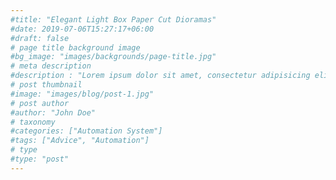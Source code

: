 ```yaml
---
#title: "Elegant Light Box Paper Cut Dioramas"
#date: 2019-07-06T15:27:17+06:00
#draft: false
# page title background image
#bg_image: "images/backgrounds/page-title.jpg"
# meta description
#description : "Lorem ipsum dolor sit amet, consectetur adipisicing elit, sed do eiusmod tempor incididunt ut labore. dolore magna aliqua. Ut enim ad minim veniam, quis nostrud."
# post thumbnail
#image: "images/blog/post-1.jpg"
# post author
#author: "John Doe"
# taxonomy
#categories: ["Automation System"]
#tags: ["Advice", "Automation"]
# type
#type: "post"
---
```


